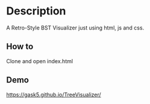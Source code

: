 # Description
A Retro-Style BST Visualizer just using html, js and css.

## How to
Clone and open index.html

## Demo
https://gask5.github.io/TreeVisualizer/
